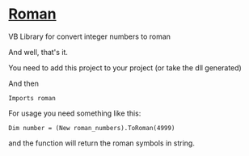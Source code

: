 # [Roman](https://github.com/dmcory/Roman)
VB Library for convert integer numbers to roman

And well, that's it.

You need to add this project to your project (or take the dll generated)

And then
```
Imports roman
```

For usage you need something like this:
```
Dim number = (New roman_numbers).ToRoman(4999)
```

and the function will return the roman symbols in string.

